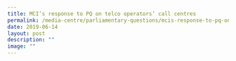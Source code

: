 ```yaml
---
title: MCI’s response to PQ on telco operators’ call centres
permalink: /media-centre/parliamentary-questions/mcis-response-to-pq-on-telco-operators-call-centres/
date: 2019-06-14
layout: post
description: ""
image: ""
---
```

